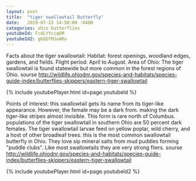 ```yaml
---
layout: post
title:  "tiger swallowtail Butterfly"
date:   2019-07-22 14:58:00 -0400
categories: ohio butterflies
youtubeId: FcdLYYciq6M
youtubeId2: g6QGfMJoARo
---
```

Facts about the tiger swallowtail: Habitat: forest openings, woodland edges, gardens, and fields. Flight period: April to August. Area of Ohio: The tiger swallowtail is found statewide but more common in the forest regions of Ohio.
sourse http://wildlife.ohiodnr.gov/species-and-habitats/species-guide-index/butterflies-skippers/eastern-tiger-swallowtail

{% include youtubePlayer.html id=page.youtubeId %}

Points of interest: this swallowtail gets its name from its tiger-like appearance. However, the female may be a dark from. making the dark tiger-like stripes almost invisible. This form is rare north of Columbus. populations of the tiger swallowtail in southern Ohio are 50 percent dark females. The tiger swallowtail larvae feed on yellow poplar, wild cherry, and a host of other broadleaf trees. this is the most common swallowtail butterfly in Ohio. They love sip mineral salts from mud puddles forming "puddle clubs". Like most swallowtails they are very strong fliers.
sourse http://wildlife.ohiodnr.gov/species-and-habitats/species-guide-index/butterflies-skippers/eastern-tiger-swallowtail

{% include youtubePlayer.html id=page.youtubeId2 %}
